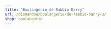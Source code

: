 ```yaml
---
title: "Boulangerie de Rabbiö Barry"
url: /diomandou/boulangerie-de-rabbio-barry-3/
shop: boulangerie
---
```

